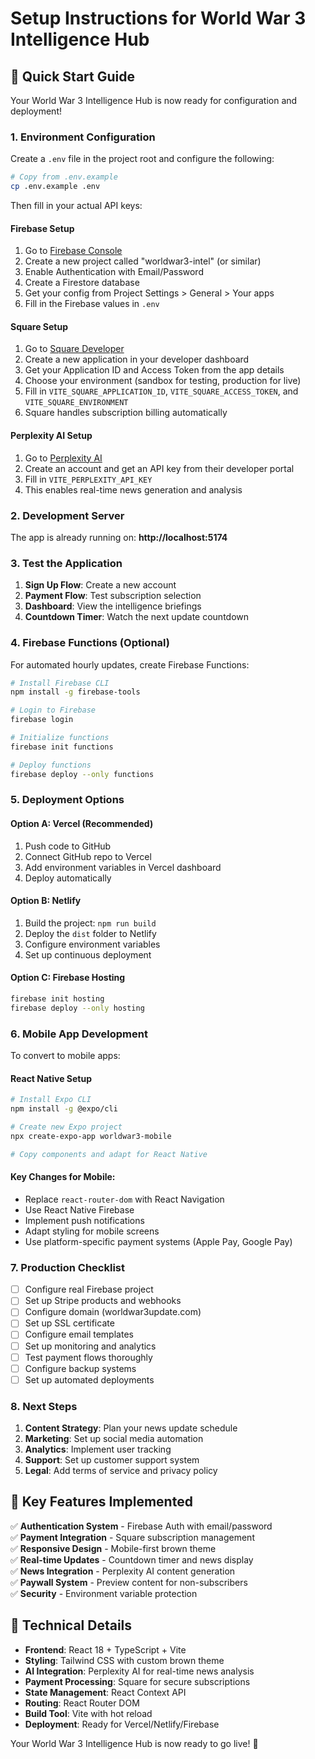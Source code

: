 # Setup Instructions for World War 3 Intelligence Hub

## 🚀 Quick Start Guide

Your World War 3 Intelligence Hub is now ready for configuration and deployment!

### 1. Environment Configuration

Create a `.env` file in the project root and configure the following:

```bash
# Copy from .env.example
cp .env.example .env
```

Then fill in your actual API keys:

#### Firebase Setup
1. Go to [Firebase Console](https://console.firebase.google.com/)
2. Create a new project called "worldwar3-intel" (or similar)
3. Enable Authentication with Email/Password
4. Create a Firestore database
5. Get your config from Project Settings > General > Your apps
6. Fill in the Firebase values in `.env`

#### Square Setup
1. Go to [Square Developer](https://developer.squareup.com/)
2. Create a new application in your developer dashboard
3. Get your Application ID and Access Token from the app details
4. Choose your environment (sandbox for testing, production for live)
5. Fill in `VITE_SQUARE_APPLICATION_ID`, `VITE_SQUARE_ACCESS_TOKEN`, and `VITE_SQUARE_ENVIRONMENT`
6. Square handles subscription billing automatically

#### Perplexity AI Setup
1. Go to [Perplexity AI](https://www.perplexity.ai/)
2. Create an account and get an API key from their developer portal
3. Fill in `VITE_PERPLEXITY_API_KEY`
4. This enables real-time news generation and analysis

### 2. Development Server

The app is already running on: **http://localhost:5174**

### 3. Test the Application

1. **Sign Up Flow**: Create a new account
2. **Payment Flow**: Test subscription selection
3. **Dashboard**: View the intelligence briefings
4. **Countdown Timer**: Watch the next update countdown

### 4. Firebase Functions (Optional)

For automated hourly updates, create Firebase Functions:

```bash
# Install Firebase CLI
npm install -g firebase-tools

# Login to Firebase
firebase login

# Initialize functions
firebase init functions

# Deploy functions
firebase deploy --only functions
```

### 5. Deployment Options

#### Option A: Vercel (Recommended)
1. Push code to GitHub
2. Connect GitHub repo to Vercel
3. Add environment variables in Vercel dashboard
4. Deploy automatically

#### Option B: Netlify
1. Build the project: `npm run build`
2. Deploy the `dist` folder to Netlify
3. Configure environment variables
4. Set up continuous deployment

#### Option C: Firebase Hosting
```bash
firebase init hosting
firebase deploy --only hosting
```

### 6. Mobile App Development

To convert to mobile apps:

#### React Native Setup
```bash
# Install Expo CLI
npm install -g @expo/cli

# Create new Expo project
npx create-expo-app worldwar3-mobile

# Copy components and adapt for React Native
```

#### Key Changes for Mobile:
- Replace `react-router-dom` with React Navigation
- Use React Native Firebase
- Implement push notifications
- Adapt styling for mobile screens
- Use platform-specific payment systems (Apple Pay, Google Pay)

### 7. Production Checklist

- [ ] Configure real Firebase project
- [ ] Set up Stripe products and webhooks
- [ ] Configure domain (worldwar3update.com)
- [ ] Set up SSL certificate
- [ ] Configure email templates
- [ ] Set up monitoring and analytics
- [ ] Test payment flows thoroughly
- [ ] Configure backup systems
- [ ] Set up automated deployments

### 8. Next Steps

1. **Content Strategy**: Plan your news update schedule
2. **Marketing**: Set up social media automation
3. **Analytics**: Implement user tracking
4. **Support**: Set up customer support system
5. **Legal**: Add terms of service and privacy policy

## 🎯 Key Features Implemented

✅ **Authentication System** - Firebase Auth with email/password  
✅ **Payment Integration** - Square subscription management  
✅ **Responsive Design** - Mobile-first brown theme  
✅ **Real-time Updates** - Countdown timer and news display  
✅ **News Integration** - Perplexity AI content generation  
✅ **Paywall System** - Preview content for non-subscribers  
✅ **Security** - Environment variable protection  

## 🔧 Technical Details

- **Frontend**: React 18 + TypeScript + Vite
- **Styling**: Tailwind CSS with custom brown theme
- **AI Integration**: Perplexity AI for real-time news analysis
- **Payment Processing**: Square for secure subscriptions
- **State Management**: React Context API
- **Routing**: React Router DOM
- **Build Tool**: Vite with hot reload
- **Deployment**: Ready for Vercel/Netlify/Firebase

Your World War 3 Intelligence Hub is now ready to go live! 🚀

